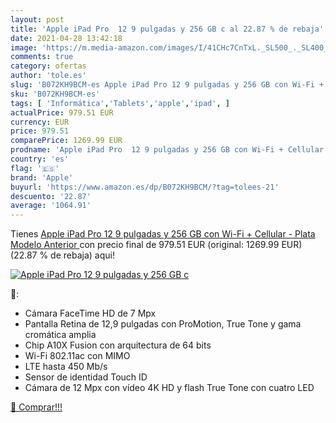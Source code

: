 ```yaml
---
layout: post
title: 'Apple iPad Pro  12 9 pulgadas y 256 GB c al 22.87 % de rebaja'
date: 2021-04-28 13:42:18
image: 'https://m.media-amazon.com/images/I/41CHc7CnTxL._SL500_._SL400_.jpg'
comments: true
category: ofertas
author: 'tole.es'
slug: 'B072KH9BCM-es Apple iPad Pro 12 9 pulgadas y 256 GB con Wi-Fi + Cellular...'
sku: 'B072KH9BCM-es'
tags: [ 'Informática','Tablets','apple','ipad', ]
actualPrice: 979.51 EUR
currency: EUR
price: 979.51
comparePrice: 1269.99 EUR
prodname: 'Apple iPad Pro  12 9 pulgadas y 256 GB con Wi-Fi + Cellular  - Plata  Modelo Anterior '
country: 'es'
flag: '🇪🇸'
brand: 'Apple'
buyurl: 'https://www.amazon.es/dp/B072KH9BCM/?tag=tolees-21'
descuento: '22.87'
average: '1064.91'
---
```


Tienes [Apple iPad Pro  12 9 pulgadas y 256 GB con Wi-Fi + Cellular  - Plata  Modelo Anterior ](https://www.amazon.es/dp/B072KH9BCM/?tag=tolees-21) con precio final de  979.51 EUR (original: 1269.99 EUR) (22.87 %  de rebaja) aqui!

[![Apple iPad Pro  12 9 pulgadas y 256 GB c](https://m.media-amazon.com/images/I/41CHc7CnTxL._SL500_._SL400_.jpg)](https://www.amazon.es/dp/B072KH9BCM/?tag=tolees-21)

🔎:

- Cámara FaceTime HD de 7 Mpx
- Pantalla Retina de 12,9 pulgadas con ProMotion, True Tone y gama cromática amplia
- Chip A10X Fusion con arquitectura de 64 bits
- Wi-Fi 802.11ac con MIMO
- LTE hasta 450 Mb/s
- Sensor de identidad Touch ID
- Cámara de 12 Mpx con vídeo 4K HD y flash True Tone con cuatro LED

[🛒 Comprar!!!](https://www.amazon.es/dp/B072KH9BCM/?tag=tolees-21)
